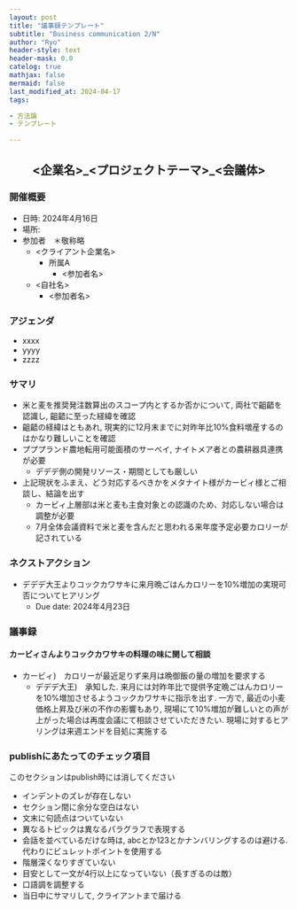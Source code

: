 ```yaml
---
layout: post
title: "議事録テンプレート"
subtitle: "Business communication 2/N"
author: "Ryo"
header-style: text
header-mask: 0.0
catelog: true
mathjax: false
mermaid: false
last_modified_at: 2024-04-17
tags:

- 方法論
- テンプレート

---
```


<div style="text-align: center;">
<h2> <企業名>_<プロジェクトテーマ>_<会議体></h2>
</div>

### 開催概要

- 日時: 2024年4月16日
- 場所: 
- 参加者　＊敬称略
    - <クライアント企業名>
        - 所属A
            - <参加者名>
    - <自社名>
        - <参加者名>

### アジェンダ

- xxxx
- yyyy
- zzzz

### サマリ

- 米と麦を推奨発注数算出のスコープ内とするか否かについて, 両社で齟齬を認識し, 齟齬に至った経緯を確認
- 齟齬の経緯はともあれ, 現実的に12月末までに対昨年比10%食料増産するのはかなり難しいことを確認
- プププランド農地転用可能面積のサーベイ, ナイトメア者との農耕器具連携が必要
    - デデデ側の開発リソース・期間としても厳しい
- 上記現状をふまえ、どう対応するべきかをメタナイト様がカービィ様とご相談し、結論を出す
    - カービィ上層部は米と麦も主食対象との認識のため、対応しない場合は調整が必要
    - 7月全体会議資料で米と麦を含んだと思われる来年度予定必要カロリーが記されている

### ネクストアクション

- デデデ大王よりコックカワサキに来月晩ごはんカロリーを10%増加の実現可否についてヒアリング
    - Due date: 2024年4月23日

### 議事録
#### カービィさんよりコックカワサキの料理の味に関して相談

- カービィ)　カロリーが最近足りず来月は晩御飯の量の増加を要求する
    - デデデ大王)　承知した. 来月には対昨年比で提供予定晩ごはんカロリーを10%増加させるようコックカワサキに指示を出す. 一方で, 最近の小麦価格上昇及び米の不作の影響もあり, 現場にて10%増加が難しいとの声が上がった場合は再度会議にて相談させていただきたい. 現場に対するヒアリングは来週エンドを目処に実施する

### publishにあたってのチェック項目

このセクションはpublish時には消してください

- インデントのズレが存在しない
- セクション間に余分な空白はない
- 文末に句読点はついていない
- 異なるトピックは異なるパラグラフで表現する
- 会話を並べているだけな時は, abcとか123とかナンバリングするのは避ける. 代わりにビュレットポイントを使用する
- 階層深くなりすぎていない
- 目安として一文が4行以上になっていない（長すぎるのは敵）
- 口語調を調整する
- 当日中にサマリして, クライアントまで届ける
